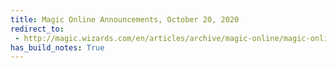 ```yaml
---
title: Magic Online Announcements, October 20, 2020
redirect_to:
 - http://magic.wizards.com/en/articles/archive/magic-online/magic-online-announcements-october-20-2020
has_build_notes: True
---
```

